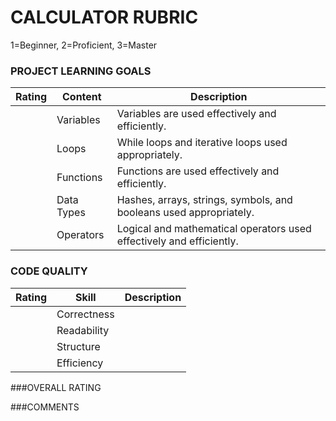 # CALCULATOR RUBRIC

1=Beginner, 2=Proficient, 3=Master

### PROJECT LEARNING GOALS

| Rating | Content           | Description
|--------|-------------------|-----------------------------------------------------------
|        | Variables         | Variables are used effectively and efficiently. |
|        | Loops             | While loops and iterative loops used appropriately. |
|        | Functions         | Functions are used effectively and efficiently. |
|        | Data Types        | Hashes, arrays, strings, symbols, and booleans used appropriately. |
|        | Operators         | Logical and mathematical operators used effectively and efficiently. |


### CODE QUALITY

| Rating | Skill          | Description
|--------|----------------|-----------------------------------------------------------
|        | Correctness    |
|        | Readability    |  
|        | Structure      |
|        | Efficiency     |


###OVERALL RATING



###COMMENTS
